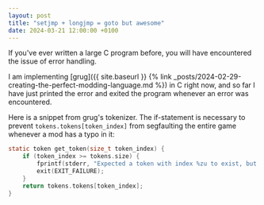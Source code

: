 ```yaml
---
layout: post
title: "setjmp + longjmp = goto but awesome"
date: 2024-03-21 12:00:00 +0100
---
```


If you've ever written a large C program before, you will have encountered the issue of error handling.

I am implementing [grug]({{ site.baseurl }} {% link _posts/2024-02-29-creating-the-perfect-modding-language.md %}) in C right now, and so far I have just printed the error and exited the program whenever an error was encountered.

Here is a snippet from grug's tokenizer. The if-statement is necessary to prevent `tokens.tokens[token_index]` from segfaulting the entire game whenever a mod has a typo in it:

```c
static token get_token(size_t token_index) {
    if (token_index >= tokens.size) {
        fprintf(stderr, "Expected a token with index %zu to exist, but that index is out of bounds\n", token_index);
        exit(EXIT_FAILURE);
    }
    return tokens.tokens[token_index];
}
```
